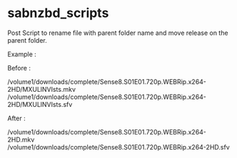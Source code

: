 # sabnzbd_scripts
Post Script to rename file with parent folder name and move release on the parent folder.

Example :

Before :

/volume1/downloads/complete/Sense8.S01E01.720p.WEBRip.x264-2HD/MXULlNVIsts.mkv
/volume1/downloads/complete/Sense8.S01E01.720p.WEBRip.x264-2HD/MXULlNVIsts.sfv

After :

/volume1/downloads/complete/Sense8.S01E01.720p.WEBRip.x264-2HD.mkv
/volume1/downloads/complete/Sense8.S01E01.720p.WEBRip.x264-2HD.sfv
